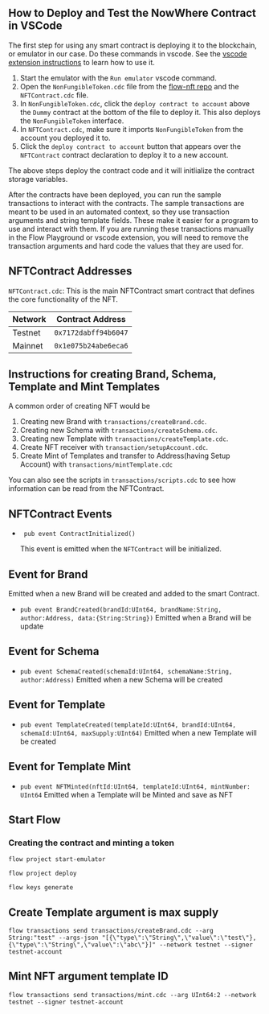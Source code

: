 ## How to Deploy and Test the NowWhere Contract in VSCode

The first step for using any smart contract is deploying it to the blockchain,
or emulator in our case. Do these commands in vscode.
See the [vscode extension instructions](https://docs.onflow.org/docs/visual-studio-code-extension)
to learn how to use it.

1.  Start the emulator with the `Run emulator` vscode command.
2.  Open the `NonFungibleToken.cdc` file from the [flow-nft repo](https://github.com/onflow/flow-nft/blob/master/contracts/NonFungibleToken.cdc) and the `NFTContract.cdc` file.
3.  In `NonFungibleToken.cdc`, click the `deploy contract to account`
    above the `Dummy` contract at the bottom of the file to deploy it.
    This also deploys the `NonFungibleToken` interface.
4.  In `NFTContract.cdc`, make sure it imports `NonFungibleToken` from
    the account you deployed it to.
5.  Click the `deploy contract to account` button that appears over the
    `NFTContract` contract declaration to deploy it to a new account.

The above steps deploy the contract code and it will initlialize the
contract storage variables.

After the contracts have been deployed, you can run the sample transactions
to interact with the contracts. The sample transactions are meant to be used
in an automated context, so they use transaction arguments and string template
fields. These make it easier for a program to use and interact with them.
If you are running these transactions manually in the Flow Playground or
vscode extension, you will need to remove the transaction arguments and
hard code the values that they are used for.

## NFTContract Addresses

`NFTContract.cdc`: This is the main NFTContract smart contract that defines
the core functionality of the NFT.

| Network | Contract Address     |
| ------- | -------------------- |
| Testnet | `0x7172dabff94b6047` |
| Mainnet | `0x1e075b24abe6eca6` |

## Instructions for creating Brand, Schema, Template and Mint Templates

A common order of creating NFT would be

1. Creating new Brand with `transactions/createBrand.cdc`.
2. Creating new Schema with `transactions/createSchema.cdc`.
3. Creating new Template with `transactions/createTemplate.cdc`.
4. Create NFT receiver with `transaction/setupAccount.cdc`.
5. Create Mint of Templates and transfer to Address(having Setup Account) with `transactions/mintTemplate.cdc`

You can also see the scripts in `transactions/scripts.cdc` to see how information
can be read from the NFTContract.

## NFTContract Events

- ` pub event ContractInitialized()`

  This event is emitted when the `NFTContract` will be initialized.

## Event for Brand

Emitted when a new Brand will be created and added to the smart Contract.

- `pub event BrandCreated(brandId:UInt64, brandName:String, author:Address, data:{String:String})`
  Emitted when a Brand will be update

## Event for Schema

- `pub event SchemaCreated(schemaId:UInt64, schemaName:String, author:Address)`
  Emitted when a new Schema will be created

## Event for Template

- `pub event TemplateCreated(templateId:UInt64, brandId:UInt64, schemaId:UInt64, maxSupply:UInt64)`
  Emitted when a new Template will be created

## Event for Template Mint

- `pub event NFTMinted(nftId:UInt64, templateId:UInt64, mintNumber: UInt64`
  Emitted when a Template will be Minted and save as NFT

## Start Flow

### Creating the contract and minting a token

`flow project start-emulator`

`flow project deploy`

`flow keys generate`

## Create Template argument is max supply

`flow transactions send transactions/createBrand.cdc --arg String:"test" --args-json "[{\"type\":\"String\",\"value\":\"test\"},{\"type\":\"String\",\"value\":\"abc\"}]" --network testnet --signer testnet-account`

## Mint NFT argument template ID

`flow transactions send transactions/mint.cdc --arg UInt64:2 --network testnet --signer testnet-account`
